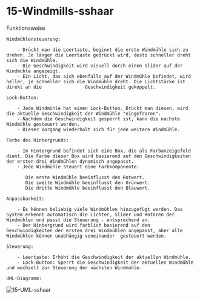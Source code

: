 # 15-Windmills-sshaar

Funktionsweise

    Windmühlensteuerung:

        - Drückt man die Leertaste, beginnt die erste Windmühle sich zu drehen. Je länger die Leertaste gedrückt wird, desto schneller dreht sich die Windmühle.
        - Die Geschwindigkeit wird visuell durch einen Slider auf der Windmühle angezeigt.
        - Ein Licht, das sich ebenfalls auf der Windmühle befindet, wird heller, je schneller sich die Windmühle dreht. Die Lichtstärke ist direkt an die                Geschwindigkeit gekoppelt.

    Lock-Button:

        - Jede Windmühle hat einen Lock-Button. Drückt man diesen, wird die aktuelle Geschwindigkeit der Windmühle "eingefroren".
        - Nachdem die Geschwindigkeit gesperrt ist, kann die nächste Windmühle gesteuert werden.
        - Dieser Vorgang wiederholt sich für jede weitere Windmühle.

    Farbe des Hintergrunds:

        - Im Hintergrund befindet sich eine Box, die als Farbanzeigefeld dient. Die Farbe dieser Box wird basierend auf den Geschwindigkeiten der ersten drei Windmühlen dynamisch angepasst.
        - Jede Windmühle steuert eine Farbkomponente:

           Die erste Windmühle beeinflusst den Rotwert.
           Die zweite Windmühle beeinflusst den Grünwert.
           Die dritte Windmühle beeinflusst den Blauwert.

    Anpassbarkeit:

        - Es können beliebig viele Windmühlen hinzugefügt werden. Das System erkennt automatisch die Lichter, Slider und Rotoren der Windmühlen und passt die Steuerung - entsprechend an.
        - Der Hintergrund wird farblich basierend auf den Geschwindigkeiten der ersten drei Windmühlen angepasst, aber alle Windmühlen können unabhängig voneinander  gesteuert werden.

    Steuerung:

        - Leertaste: Erhöht die Geschwindigkeit der aktuellen Windmühle.
        - Lock-Button: Sperrt die Geschwindigkeit der aktuellen Windmühle und wechselt zur Steuerung der nächsten Windmühle.
    
    UML-Diagramm:
   ![15-UML-sshaar](https://github.com/user-attachments/assets/8680b675-fd3e-4c5a-b9e7-54248d0ad021)
    


    
